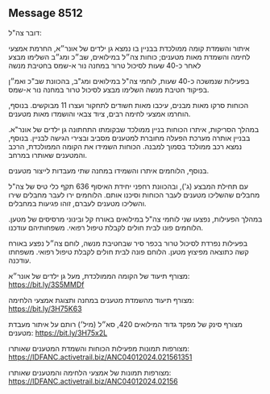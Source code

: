 ## Message 8512

דובר צה"ל:

איתור והשמדת קומה ממולכדת בבניין בו נמצא גן ילדים של אונר״א, החרמת אמצעי לחימה והשמדת מאות מטענים; כוחות צה״ל במילואים, שב״כ ומג״ב השלימו מבצע לאחר כ-40 שעות לסיכול טרור במחנה נור א-שמס בחטיבת מנשה

בפעילות שנמשכה כ-40 שעות, לוחמי צה"ל במילואים ומג"ב, בהכוונת שב"כ ואמ״ן בפיקוד חטיבת מנשה השלימו מבצע לסיכול טרור במחנה נור א-שמס.

הכוחות סרקו מאות מבנים, עיכבו מאות חשודים לתחקור ועצרו 11 מבוקשים. בנוסף, הוחרמו אמצעי לחימה רבים, ציוד צבאי והושמדו מאות מטענים.

במהלך הסריקות, איתרו הכוחות בניין ממולכד שבקומתו התחתונה גן ילדים של אונר"א. בבניין אותרה מערכת הפעלה מחוברת למטענים מסביב ובצירי הגישה לבניין. בנוסף, נמצא רכב ממולכד בסמוך למבנה. הכוחות השמידו את הקומה הממולכדת, הרכב והמטענים שאותרו במרחב. 

בנוסף, הלוחמים איתרו והשמידו במחנה שתי מעבדות לייצור מטענים.

עם תחילת המבצע (ג'), ובהכוונת רחפני יחידת האיסוף 636 תקף כלי טיס של צה"ל מחבלים שהשליכו מטענים לעבר הכוחות וסיכנו אותם. הלוחמים ירו לעבר מחבלים שירו והשליכו מטענים לעברם, זוהו פגיעות במחבלים. 

במהלך הפעילות, נפצעו שני לוחמי צה"ל במילואים באורח קל ובינוני מרסיסים של מטען. הלוחמים פונו לבית חולים לקבלת טיפול רפואי. משפחותיהם עודכנו.

בפעילות נפרדת לסיכול טרור בכפר סיר שבחטיבת מנשה, לוחם צה״ל נפצע באורח קשה כתוצאה מפיצוץ מטען. הלוחם פונה לבית חולים לקבלת טיפול רפואי. משפחתו עודכנה.

מצורף תיעוד של הקומה הממולכדת, מעל גן ילדים של אונר״א: https://bit.ly/3S5MMDf

מצורף תיעוד מהשמדת מטענים במחנה ותצוגת אמצעי הלחימה: https://bit.ly/3H75K63

מצורף סינק של מפקד גדוד המילואים 420, סא״ל (מיל׳) רותם על איתור מעבדת מטענים: https://bit.ly/3H75x2L

מצורפות תמונות מפעילות הכוחות והשמדת המטענים שאותרו: https://IDFANC.activetrail.biz/ANC04012024.021561351

מצורפות תמונות של אמצעי הלחימה והמטענים שאותרו: https://IDFANC.activetrail.biz/ANC04012024.02156

